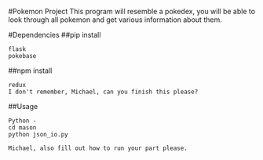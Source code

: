 #Pokemon Project
This program will resemble a pokedex, you will be able to look through all pokemon
and get various information about them.

#Dependencies
##pip install
```
flask
pokebase
```
##npm install
```
redux
I don't remember, Michael, can you finish this please?
```
##Usage
```
Python -
cd mason
python json_io.py

Michael, also fill out how to run your part please.
```
